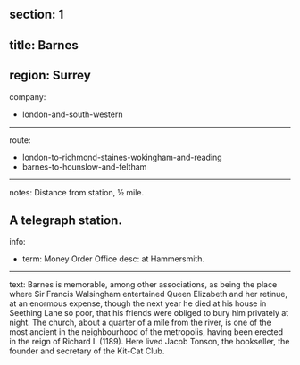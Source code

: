 section: 1
----
title: Barnes
----
region: Surrey
----
company:
- london-and-south-western
----
route:
- london-to-richmond-staines-wokingham-and-reading
- barnes-to-hounslow-and-feltham
----
notes: Distance from station, ½ mile.

A telegraph station.
----
info:
- term: Money Order Office
  desc: at Hammersmith.
----
text: Barnes is memorable, among other associations, as being the place where Sir Francis Walsingham entertained Queen Elizabeth and her retinue, at an enormous expense, though the next year he died at his house in Seething Lane so poor, that his friends were obliged to bury him privately at night. The church, about a quarter of a mile from the river, is one of the most ancient in the neighbourhood of the metropolis, having been erected in the reign of Richard I. (1189). Here lived Jacob Tonson, the bookseller, the founder and secretary of the Kit-Cat Club.
